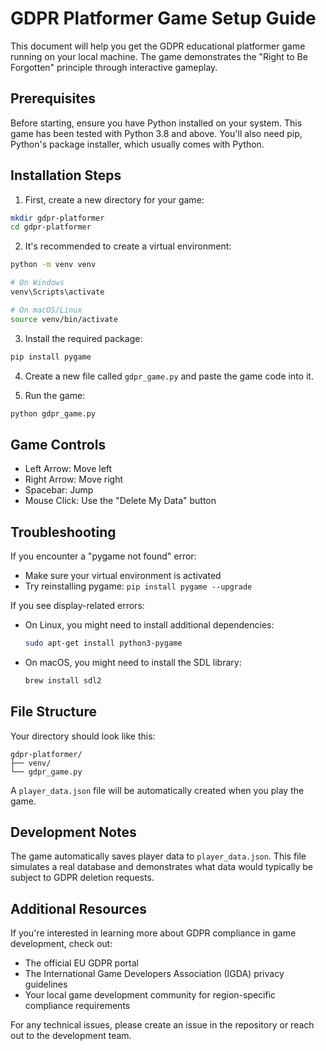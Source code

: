 # GDPR Platformer Game Setup Guide

This document will help you get the GDPR educational platformer game running on your local machine. The game demonstrates the "Right to Be Forgotten" principle through interactive gameplay.

## Prerequisites

Before starting, ensure you have Python installed on your system. This game has been tested with Python 3.8 and above. You'll also need pip, Python's package installer, which usually comes with Python.

## Installation Steps

1. First, create a new directory for your game:
```bash
mkdir gdpr-platformer
cd gdpr-platformer
```

2. It's recommended to create a virtual environment:
```bash
python -m venv venv

# On Windows
venv\Scripts\activate

# On macOS/Linux
source venv/bin/activate
```

3. Install the required package:
```bash
pip install pygame
```

4. Create a new file called `gdpr_game.py` and paste the game code into it.

5. Run the game:
```bash
python gdpr_game.py
```

## Game Controls

- Left Arrow: Move left
- Right Arrow: Move right
- Spacebar: Jump
- Mouse Click: Use the "Delete My Data" button

## Troubleshooting

If you encounter a "pygame not found" error:
- Make sure your virtual environment is activated
- Try reinstalling pygame: `pip install pygame --upgrade`

If you see display-related errors:
- On Linux, you might need to install additional dependencies:
  ```bash
  sudo apt-get install python3-pygame
  ```
- On macOS, you might need to install the SDL library:
  ```bash
  brew install sdl2
  ```

## File Structure

Your directory should look like this:
```
gdpr-platformer/
├── venv/
└── gdpr_game.py
```

A `player_data.json` file will be automatically created when you play the game.

## Development Notes

The game automatically saves player data to `player_data.json`. This file simulates a real database and demonstrates what data would typically be subject to GDPR deletion requests.

## Additional Resources

If you're interested in learning more about GDPR compliance in game development, check out:
- The official EU GDPR portal
- The International Game Developers Association (IGDA) privacy guidelines
- Your local game development community for region-specific compliance requirements

For any technical issues, please create an issue in the repository or reach out to the development team.
